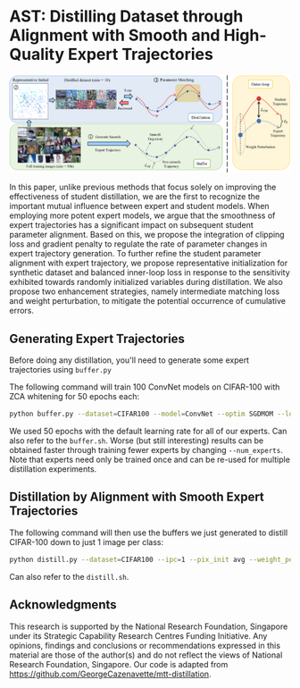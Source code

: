 # AST: Distilling Dataset through Alignment with Smooth and High-Quality Expert Trajectories

![Teaser image](docs/iMTT.png)

 In this paper, unlike previous methods that focus solely on improving the effectiveness of student distillation, we are the first to recognize the important mutual influence between expert and student models. When employing more potent expert models, we argue that the smoothness of expert trajectories has a significant impact on subsequent student parameter alignment. Based on this, we propose the integration of clipping loss and gradient penalty to regulate the rate of parameter changes in expert trajectory generation. To further refine the student parameter alignment with expert trajectory, we propose representative initialization for synthetic dataset and balanced inner-loop loss in response to the sensitivity exhibited towards randomly initialized variables during distillation. We also propose two enhancement strategies, namely intermediate matching loss and weight perturbation, to mitigate the potential occurrence of cumulative errors.

## Generating Expert Trajectories
Before doing any distillation, you'll need to generate some expert trajectories using ```buffer.py```

The following command will train 100 ConvNet models on CIFAR-100 with ZCA whitening for 50 epochs each:
```bash
python buffer.py --dataset=CIFAR100 --model=ConvNet --optim SGDMOM --loss_decay --gp True --train_epochs=50 --num_experts=100 --zca --buffer_path={path_to_buffer_storage} --data_path={path_to_dataset}
```
We used 50 epochs with the default learning rate for all of our experts. Can also refer to the ```buffer.sh```.
Worse (but still interesting) results can be obtained faster through training fewer experts by changing ```--num_experts```. Note that experts need only be trained once and can be re-used for multiple distillation experiments.



## Distillation by Alignment with Smooth Expert Trajectories
The following command will then use the buffers we just generated to distill CIFAR-100 down to just 1 image per class:
```bash
python distill.py --dataset=CIFAR100 --ipc=1 --pix_init avg --weight_perturb --agg_middle_loss --balance_loss --syn_steps=20 --expert_epochs=3 --max_start_epoch=20 --zca --lr_img=1000 --lr_lr=1e-05 --lr_teacher=0.01 --buffer_path={path_to_buffer_storage} --data_path={path_to_dataset}
```
Can also refer to the ```distill.sh```.

## Acknowledgments
This research is supported by the National Research Foundation, Singapore under its Strategic Capability Research Centres Funding Initiative. Any opinions, findings and conclusions or recommendations expressed in this material are those of the author(s) and do not reflect the views of National Research Foundation, Singapore. Our code is adapted from https://github.com/GeorgeCazenavette/mtt-distillation.